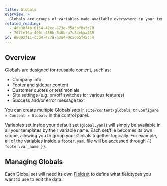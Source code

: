 ```yaml
---
title: Globals
overview: >
  Globals are groups of variables made available everywhere in your templates, all the time, and are never tied to any one specific page, entry, or URL.
related_reading:
  - 4da38f4b-0154-42ec-873e-35a5bfbafc79
  - 767fe16a-406f-450b-840b-a7c34ebba465
id: e8092f11-c3b4-477a-a3a4-9c5e65f45cc4
---
```

## Overview

Globals are designed for reusable content, such as:

- Company info
- Footer and sidebar content
- Customer quotes or testimonials
- Site settings (e.g. on/off switches for various features)
- Success and/or error message text

You can create multiple Globals sets in `site/content/globals`, or `Configure » Content » Globals` in the control panel.

Variables set inside your default set (`global.yaml`) will simply be available in all your templates by their variable name. Each set/file becomes its own scope, allowing you to group your Globals together logically. For example, all of the variables inside a `footer.yaml` file will be accessed through `{{ footer:var_name }}`.

## Managing Globals

Each Global set will need its own [Fieldset](/fieldsets) to define what fieldtypes you want to use to edit the data.
